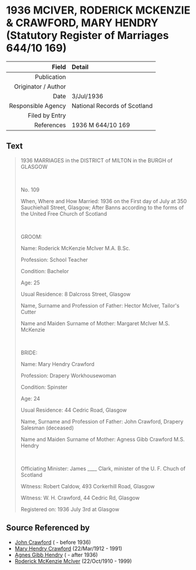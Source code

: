 ﻿---
layout: page
permalink: /sources/s10691664
---

# 1936 MCIVER, RODERICK MCKENZIE & CRAWFORD, MARY HENDRY (Statutory Register of Marriages 644/10 169)

Field | Detail
---:|:---
Publication | 
Originator / Author | 
Date | 3/Jul/1936
Responsible Agency | National Records of Scotland
Filed by Entry | 
References | 1936 M 644/10 169

## Text

> 1936 MARRIAGES in the DISTRICT of MILTON in the BURGH of GLASGOW
>
> <br/>
>
> No. 109
>
> When, Where and How Married: 1936 on the First day of July at 350 Sauchiehall Street, Glasgow; After Banns according to the forms of the United Free Church of Scotland
>
> <br/>
>
> GROOM:
>
> Name: Roderick McKenzie McIver M.A. B.Sc.
>
> Profession: School Teacher
>
> Condition: Bachelor
>
> Age: 25
>
> Usual Residence: 8 Dalcross Street, Glasgow
>
> Name, Surname and Profession of Father: Hector McIver, Tailor's Cutter
>
> Name and Maiden Surname of Mother: Margaret McIver M.S. McKenzie
>
> <br/>
>
> BRIDE:
>
> Name: Mary Hendry Crawford
>
> Profession: Drapery Workhousewoman
>
> Condition: Spinster
>
> Age: 24
>
> Usual Residence: 44 Cedric Road, Glasgow
>
> Name, Surname and Profession of Father: John Crawford, Drapery Salesman (deceased)
>
> Name and Maiden Surname of Mother: Agness Gibb Crawford M.S. Hendry
>
> <br/>
>
> Officiating Minister: James ____ Clark, minister of the U. F. Chuch of Scotland
>
> Witness: Robert Caldow, 493 Corkerhill Road, Glasgow
>
> Witness: W. H. Crawford, 44 Cedric Rd, Glasgow
>
> Registered on: 1936 July 3rd at Glasgow
>

## Source Referenced by

* [John Crawford](../people/@33792128@-john-crawford-b-d1936.md) ( - before 1936)
* [Mary Hendry Crawford](../people/@465270@-mary-hendry-crawford-b1912-3-22-d1991.md) (22/Mar/1912 - 1991)
* [Agnes Gibb Hendry](../people/@79368912@-agnes-gibb-hendry-b-d1936.md) ( - after 1936)
* [Roderick McKenzie McIver](../people/@90830540@-roderick-mckenzie-mciver-b1910-10-22-d1999.md) (22/Oct/1910 - 1999)
